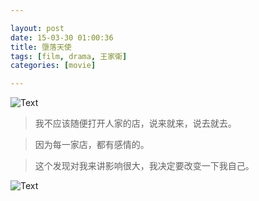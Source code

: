 ```yaml
---

layout: post
date: 15-03-30 01:00:36
title: 墮落天使
tags: [film, drama, 王家衛]
categories: [movie]

---
```


![Text]({{site.url}}/assets/blog_img/2015-03-30-fallen-angels/Duo.Luo.Tian.Shi.1995.720p.Bluray.DTS.x264-CHD.mkv_20150330_002037.949.png)

> 我不应该随便打开人家的店，说来就来，说去就去。

> 因为每一家店，都有感情的。

> 这个发现对我来讲影响很大，我决定要改变一下我自己。

<!-- more -->

![Text]({{site.url}}/assets/blog_img/2015-03-30-fallen-angels/Duo.Luo.Tian.Shi.1995.720p.Bluray.DTS.x264-CHD.mkv_20150330_005408.286.png)  